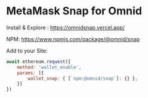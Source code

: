 # MetaMask Snap for Omnid

Install & Explore : https://omnidsnap.vercel.app/

NPM: https://www.npmjs.com/package/@omnid/snap

Add to your Site:

```js
await ethereum.request({
    method: 'wallet_enable',
    params: [{
        wallet_snap: { [`npm:@omnid/snap`]: {} },
    }]
})
```
